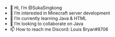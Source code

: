 - 👋 Hi, I’m @SukaSingkong
- 👀 I’m interested in Minecraft server development
- 🌱 I’m currently learning Java & HTML
- 💞️ I’m looking to collaborate on Java
- 📫 How to reach me Discord: Louis Bryan#8706

<!---
SukaSingkong/SukaSingkong is a ✨ special ✨ repository because its `README.md` (this file) appears on your GitHub profile.
You can click the Preview link to take a look at your changes.
--->
